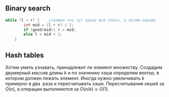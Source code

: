 ## Binary search
```cpp
while (l < r) {    //важно что тут сразу все плохо, а потом хорошо
        int mid = (l + r) / 2;
        if (good(mid)) r = mid;
        else l = mid + 1;
    }
```
## Hash tables

Хотим уметь узнавать, принадлежит ли элемент множеству. Создадим двумерный массив длины $k$ и по значению хэша определим вектор, в котором должен лежать элемент. Иногда нужно увеличивать $k$ примерно в два  раза и пересчитывать хэши. Пересчитывания хешей за $O(n)$, а операции выполняются за $O(n/k) \approx O(1)$.
